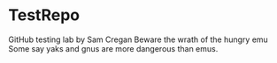 # TestRepo
GitHub testing lab by Sam Cregan
Beware the wrath of the hungry emu
Some say yaks and gnus are more dangerous than emus.
